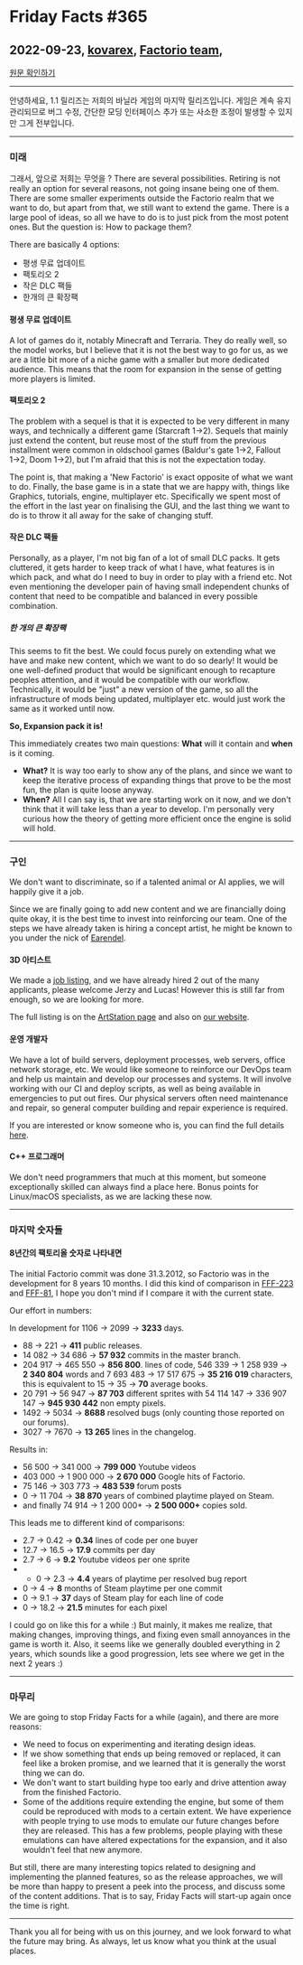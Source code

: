 # Friday Facts #365

## 2022-09-23, [kovarex](https://factorio.com/blog/author/kovarex), [Factorio team](https://factorio.com/blog/author/Factorio%20team), 

[원문 확인하기](https://factorio.com/blog/post/fff-365)

---

안녕하세요,
1.1 릴리즈는 저희의 바닐라 게임의 마지막 릴리즈입니다. 게임은 계속 유지 관리되므로 버그 수정, 간단한 모딩 인터페이스 추가 또는 사소한 조정이 발생할 수 있지만 그게 전부입니다.

---

### 미래
그래서, 앞으로 저희는 무엇을 ? There are several possibilities. Retiring is not really an option for several reasons, not going insane being one of them. There are some smaller experiments outside the Factorio realm that we want to do, but apart from that, we still want to extend the game. There is a large pool of ideas, so all we have to do is to just pick from the most potent ones. But the question is: How to package them?

There are basically 4 options:

* 평생 무료 업데이트
* 팩토리오 2
* 작은 DLC 팩들
* 한개의 큰 확장팩

#### 평생 무료 업데이트
A lot of games do it, notably Minecraft and Terraria. They do really well, so the model works, but I believe that it is not the best way to go for us, as we are a little bit more of a niche game with a smaller but more dedicated audience. This means that the room for expansion in the sense of getting more players is limited.

#### 팩토리오 2
The problem with a sequel is that it is expected to be very different in many ways, and technically a different game (Starcraft 1→2). Sequels that mainly just extend the content, but reuse most of the stuff from the previous installment were common in oldschool games (Baldur's gate 1→2, Fallout 1→2, Doom 1→2), but I'm afraid that this is not the expectation today.

The point is, that making a 'New Factorio' is exact opposite of what we want to do. Finally, the base game is in a state that we are happy with, things like Graphics, tutorials, engine, multiplayer etc. Specifically we spent most of the effort in the last year on finalising the GUI, and the last thing we want to do is to throw it all away for the sake of changing stuff.

#### 작은 DLC 팩들
Personally, as a player, I'm not big fan of a lot of small DLC packs. It gets cluttered, it gets harder to keep track of what I have, what features is in which pack, and what do I need to buy in order to play with a friend etc. Not even mentioning the developer pain of having small independent chunks of content that need to be compatible and balanced in every possible combination.

##### 한 개의 큰 확장팩
This seems to fit the best. We could focus purely on extending what we have and make new content, which we want to do so dearly! It would be one well-defined product that would be significant enough to recapture peoples attention, and it would be compatible with our workflow. Technically, it would be "just" a new version of the game, so all the infrastructure of mods being updated, multiplayer etc. would just work the same as it worked until now.

**So, Expansion pack it is!**

This immediately creates two main questions: **What** will it contain and **when** is it coming.

* **What?** It is way too early to show any of the plans, and since we want to keep the iterative process of expanding things that prove to be the most fun, the plan is quite loose anyway.
* **When?** All I can say is, that we are starting work on it now, and we don't think that it will take less than a year to develop. I'm personally very curious how the theory of getting more efficient once the engine is solid will hold.

---

### 구인

We don't want to discriminate, so if a talented animal or AI applies, we will happily give it a job.

Since we are finally going to add new content and we are financially doing quite okay, it is the best time to invest into reinforcing our team. One of the steps we have already taken is hiring a concept artist, he might be known to you under the nick of [Earendel](https://mods.factorio.com/user/Earendel).

#### 3D 아티스트
We made a [job listing](https://www.artstation.com/jobs/l6Ra), and we have already hired 2 out of the many applicants, please welcome Jerzy and Lucas! However this is still far from enough, so we are looking for more.

The full listing is on the [ArtStation page](https://www.artstation.com/jobs/l6Ra) and also on [our website](https://factorio.com/job/3D-artist).

#### 운영 개발자
We have a lot of build servers, deployment processes, web servers, office network storage, etc. We would like someone to reinforce our DevOps team and help us maintain and develop our processes and systems. It will involve working with our CI and deploy scripts, as well as being available in emergencies to put out fires. Our physical servers often need maintenance and repair, so general computer building and repair experience is required.

If you are interested or know someone who is, you can find the full details [here](https://factorio.com/job/operations-developer).

#### C++ 프로그래머
We don't need programmers that much at this moment, but someone exceptionally skilled can always find a place here. Bonus points for Linux/macOS specialists, as we are lacking these now.

---

### 마지막 숫자들

#### 8년간의 팩토리올 숫자로 나타내면

The initial Factorio commit was done 31.3.2012, so Factorio was in the development for 8 years 10 months. I did this kind of comparison in [FFF-223](../201~300/223.md) and [FFF-81](../1~100/81.md), I hope you don't mind if I compare it with the current state.

Our effort in numbers:

In development for 1106 → 2099 → **3233** days.
* 88 → 221 → **411** public releases.
* 14 082 → 34 686 → **57 932** commits in the master branch.
* 204 917 → 465 550 → **856 800**. lines of code, 546 339 → 1 258 939 → **2 340 804** words and 7 693 483 → 17 517 675 → **35 216 019** characters, this is equivalent to 15 → 35 → **70** average books.
* 20 791 → 56 947 → **87 703** different sprites with 54 114 147 → 336 907 147 → **945 930 442** non empty pixels.
* 1492 → 5034 → **8688** resolved bugs (only counting those reported on our forums).
* 3027 → 7670 → **13 265** lines in the changelog.

Results in:

* 56 500 → 341 000 → **799 000** Youtube videos
* 403 000 → 1 900 000 → **2 670 000** Google hits of Factorio.
* 75 146 → 303 773 → **483 539** forum posts
* 0 → 11 704 → **38 870** years of combined playtime played on Steam.
* and finally 74 914 → 1 200 000+ → **2 500 000+** copies sold.

This leads me to different kind of comparisons:

* 2.7 → 0.42 → **0.34** lines of code per one buyer
* 12.7 → 16.5 → **17.9** commits per day
* 2.7 → 6 → **9.2** Youtube videos per one sprite
* * 0 → 2.3 → **4.4** years of playtime per resolved bug report
* 0 → 4 → **8** months of Steam playtime per one commit
* 0 → 9.1 → **37** days of Steam play for each line of code
* 0 → 18.2 → **21.5** minutes for each pixel

I could go on like this for a while :) But mainly, it makes me realize, that making changes, improving things, and fixing even small annoyances in the game is worth it. Also, it seems like we generally doubled everything in 2 years, which sounds like a good progression, lets see where we get in the next 2 years :)

---

### 마무리
We are going to stop Friday Facts for a while (again), and there are more reasons:

* We need to focus on experimenting and iterating design ideas.
* If we show something that ends up being removed or replaced, it can feel like a broken promise, and we learned that it is generally the worst thing we can do.
* We don't want to start building hype too early and drive attention away from the finished Factorio.
* Some of the additions require extending the engine, but some of them could be reproduced with mods to a certain extent. We have experience with people trying to use mods to emulate our future changes before they are released. This has a few problems, people playing with these emulations can have altered expectations for the expansion, and it also wouldn't feel that new anymore.

But still, there are many interesting topics related to designing and implementing the planned features, so as the release approaches, we will be more than happy to present a peek into the process, and discuss some of the content additions. That is to say, Friday Facts will start-up again once the time is right.

---

Thank you all for being with us on this journey, and we look forward to what the future may bring. As always, let us know what you think at the usual places.
